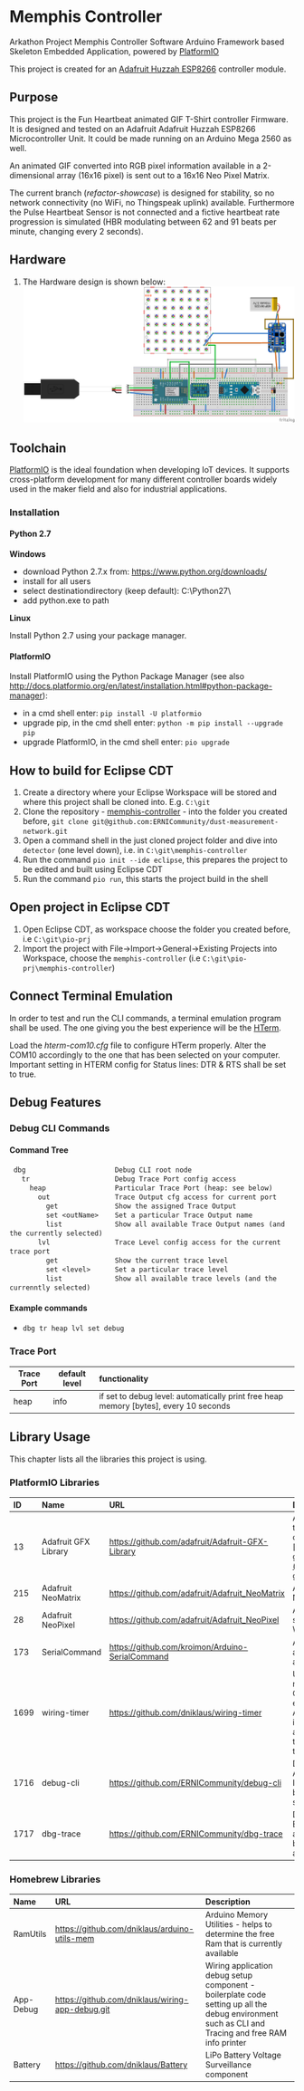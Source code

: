 # Memphis Controller
Arkathon Project Memphis Controller Software
Arduino Framework based Skeleton Embedded Application, powered by [PlatformIO](http://platformio.org "Cross-platform build system")

This project is created for an [Adafruit Huzzah ESP8266](https://learn.adafruit.com/adafruit-huzzah-esp8266-breakout) controller module.

## Purpose
This project is the Fun Heartbeat animated GIF T-Shirt controller Firmware.
It is designed and tested on an Adafruit Adafruit Huzzah ESP8266 Microcontroller Unit. It could be made running on an Arduino Mega 2560 as well.

An animated GIF converted into RGB pixel information available in a 2-dimensional array (16x16 pixel) is sent out to a 16x16 Neo Pixel Matrix. 

The current branch (*refactor-showcase*) is designed for stability, so no network connectivity (no WiFi, no Thingspeak uplink) available. Furthermore the Pulse Heartbeat Sensor is not connected and a fictive heartbeat rate progression is simulated (HBR modulating between 62 and 91 beats per minute, changing every 2 seconds).

## Hardware
1. The Hardware design is shown below:
   ![Arkathon - Memphis_Steckplatine](doc/Arkathon-Memphis_Steckplatine.png)


## Toolchain
[PlatformIO](http://platformio.org "Cross-platform build system") is the ideal foundation when developing IoT devices. It supports cross-platform development for many different controller boards widely used in the maker field and also for industrial applications.

### Installation
#### Python 2.7

**Windows**

* download Python 2.7.x from: https://www.python.org/downloads/
* install for all users
* select destinationdirectory (keep default): C:\Python27\
* add python.exe to path

**Linux**

Install Python 2.7 using your package manager.

#### PlatformIO
Install PlatformIO using the Python Package Manager
(see also http://docs.platformio.org/en/latest/installation.html#python-package-manager):

* in a cmd shell enter: `pip install -U platformio`
* upgrade pip, in the cmd shell enter: `python -m pip install --upgrade pip`
* upgrade PlatformIO, in the cmd shell enter: `pio upgrade`


## How to build for Eclipse CDT
  1. Create a directory where your Eclipse Workspace will be stored and where this project shall be cloned into. E.g. `C:\git`
  2. Clone the repository - [memphis-controller](https://github.com/ERNICommunity/memphis-controller) - into the folder you created before, `git clone git@github.com:ERNICommunity/dust-measurement-network.git`
  3. Open a command shell in the just cloned project folder and dive into `detector` (one level down), i.e. in `C:\git\memphis-controller`
  4. Run the command `pio init --ide eclipse`, this prepares the project to be edited and built using Eclipse CDT
  5. Run the command `pio run`, this starts the project build in the shell

## Open project in Eclipse CDT
  1. Open Eclipse CDT, as workspace choose the folder you created before, i.e `C:\git\pio-prj`
  2. Import the project with File->Import->General->Existing Projects into Workspace, choose the `memphis-controller` (i.e `C:\git\pio-prj\memphis-controller`)

## Connect Terminal Emulation
In order to test and run the CLI commands, a terminal emulation program shall be used. The one giving you the best experience will be the [HTerm](http://www.der-hammer.info/terminal/). 

Load the _hterm-com10.cfg_ file to configure HTerm properly. Alter the COM10 accordingly to the one that has been selected on your computer.
Important setting in HTERM config for Status lines: DTR & RTS shall be set to true.

## Debug Features
### Debug CLI Commands
#### Command Tree
     dbg                      Debug CLI root node
       tr                     Debug Trace Port config access
         heap                 Particular Trace Port (heap: see below)
           out                Trace Output cfg access for current port
             get              Show the assigned Trace Output
             set <outName>    Set a particular Trace Output name
             list             Show all available Trace Output names (and the currently selected)
           lvl                Trace Level config access for the current trace port
             get              Show the current trace level
             set <level>      Set a particular trace level
             list             Show all available trace levels (and the currenntly selected)

#### Example commands
* `dbg tr heap lvl set debug`


### Trace Port

|Trace Port|default level|functionality|
|----------|-------------|:------------|
|heap|info|if set to debug level: automatically print free heap memory [bytes], every 10 seconds|

## Library Usage
This chapter lists all the libraries this project is using.

### PlatformIO Libraries

|ID|Name|URL|Description|
|:---|:------------|:----------------|:-----------------------|
|13|Adafruit GFX Library|https://github.com/adafruit/Adafruit-GFX-Library|Adafruit GFX graphics core library, this is the 'core' class that all our other graphics libraries derive from: [https://learn.adafruit.com/adafruit-gfx-graphics-library](https://learn.adafruit.com/adafruit-gfx-graphics-library)|
|215|Adafruit NeoMatrix|https://github.com/adafruit/Adafruit_NeoMatrix|Adafruit_GFX-compatible library for NeoPixel grids|
|28|Adafruit NeoPixel|https://github.com/adafruit/Adafruit_NeoPixel|Arduino library for controlling single-wire LED pixels (NeoPixel, WS2812, etc.)|
| 173|SerialCommand|https://github.com/kroimon/Arduino-SerialCommand|A Wiring/Arduino library to tokenize and parse commands received over a serial port.|
|1699|wiring-timer |https://github.com/dniklaus/wiring-timer|Universal recurring or non-recurring Timer. <br />Configurable timer to schedule events without having to use Arduino delay() function; helps to improve your application's architecture by encapsulating the timers into your components and thus make them active.|
|1716|debug-cli|https://github.com/ERNICommunity/debug-cli|Debug CLI for Embedded Applications - Command Line  Interface for debugging and testing based on object oriented tree structure.|
|1717|dbg-trace|https://github.com/ERNICommunity/dbg-trace|Debug Trace component for Embedded Applications - Debug and Trace Log message system based on trace ports with adjustable levels.|



### Homebrew Libraries

|Name|URL|Description|
|:------|:---------------------|:-------------------------------|
|RamUtils|https://github.com/dniklaus/arduino-utils-mem|Arduino Memory Utilities - helps to determine the free Ram that is currently available|
|App-Debug  |https://github.com/dniklaus/wiring-app-debug.git|Wiring application debug setup component - boilerplate code setting up all the debug environment such as CLI and Tracing and free RAM info printer                                                                                         |
|Battery |https://github.com/dniklaus/Battery|LiPo Battery Voltage Surveillance component |

